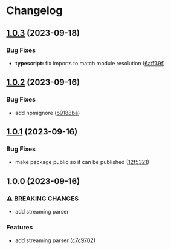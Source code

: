 # Changelog

## [1.0.3](https://github.com/InformaticsMatters/sdf-parser/compare/v1.0.2...v1.0.3) (2023-09-18)


### Bug Fixes

* **typescript:** fix imports to match module resolution ([6aff39f](https://github.com/InformaticsMatters/sdf-parser/commit/6aff39f14ff3c204e06bb34e06d127526183063c))

## [1.0.2](https://github.com/InformaticsMatters/sdf-parser/compare/v1.0.1...v1.0.2) (2023-09-16)


### Bug Fixes

* add npmignore ([b9188ba](https://github.com/InformaticsMatters/sdf-parser/commit/b9188ba217a9685d947c10bcde3742f09b100f3a))

## [1.0.1](https://github.com/InformaticsMatters/sdf-parser/compare/v1.0.0...v1.0.1) (2023-09-16)


### Bug Fixes

* make package public so it can be published ([12f5321](https://github.com/InformaticsMatters/sdf-parser/commit/12f53219a1d95190511db482708749052b52503e))

## 1.0.0 (2023-09-16)


### ⚠ BREAKING CHANGES

* add streaming parser

### Features

* add streaming parser ([c7c9702](https://github.com/InformaticsMatters/sdf-parser/commit/c7c970229a688173841dca0f91e7a0ecb81fcdd8))
